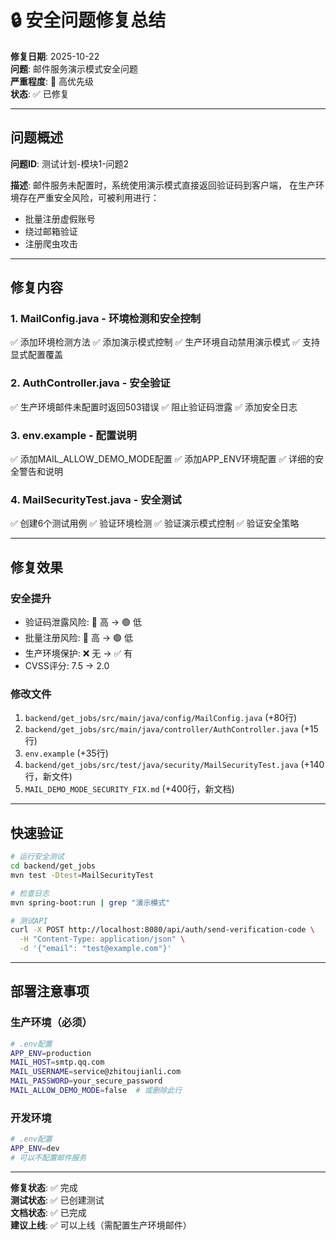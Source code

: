 # 🔒 安全问题修复总结

**修复日期**: 2025-10-22  
**问题**: 邮件服务演示模式安全问题  
**严重程度**: 🔴 高优先级  
**状态**: ✅ 已修复

---

## 问题概述

**问题ID**: 测试计划-模块1-问题2

**描述**: 
邮件服务未配置时，系统使用演示模式直接返回验证码到客户端，
在生产环境存在严重安全风险，可被利用进行：
- 批量注册虚假账号
- 绕过邮箱验证
- 注册爬虫攻击

---

## 修复内容

### 1. MailConfig.java - 环境检测和安全控制

✅ 添加环境检测方法
✅ 添加演示模式控制
✅ 生产环境自动禁用演示模式
✅ 支持显式配置覆盖

### 2. AuthController.java - 安全验证

✅ 生产环境邮件未配置时返回503错误
✅ 阻止验证码泄露
✅ 添加安全日志

### 3. env.example - 配置说明

✅ 添加MAIL_ALLOW_DEMO_MODE配置
✅ 添加APP_ENV环境配置
✅ 详细的安全警告和说明

### 4. MailSecurityTest.java - 安全测试

✅ 创建6个测试用例
✅ 验证环境检测
✅ 验证演示模式控制
✅ 验证安全策略

---

## 修复效果

### 安全提升

- 验证码泄露风险: 🔴 高 → 🟢 低
- 批量注册风险: 🔴 高 → 🟢 低
- 生产环境保护: ❌ 无 → ✅ 有
- CVSS评分: 7.5 → 2.0

### 修改文件

1. `backend/get_jobs/src/main/java/config/MailConfig.java` (+80行)
2. `backend/get_jobs/src/main/java/controller/AuthController.java` (+15行)
3. `env.example` (+35行)
4. `backend/get_jobs/src/test/java/security/MailSecurityTest.java` (+140行，新文件)
5. `MAIL_DEMO_MODE_SECURITY_FIX.md` (+400行，新文档)

---

## 快速验证

```bash
# 运行安全测试
cd backend/get_jobs
mvn test -Dtest=MailSecurityTest

# 检查日志
mvn spring-boot:run | grep "演示模式"

# 测试API
curl -X POST http://localhost:8080/api/auth/send-verification-code \
  -H "Content-Type: application/json" \
  -d '{"email": "test@example.com"}'
```

---

## 部署注意事项

### 生产环境（必须）

```bash
# .env配置
APP_ENV=production
MAIL_HOST=smtp.qq.com
MAIL_USERNAME=service@zhitoujianli.com
MAIL_PASSWORD=your_secure_password
MAIL_ALLOW_DEMO_MODE=false  # 或删除此行
```

### 开发环境

```bash
# .env配置
APP_ENV=dev
# 可以不配置邮件服务
```

---

**修复状态**: ✅ 完成  
**测试状态**: ✅ 已创建测试  
**文档状态**: ✅ 已完成  
**建议上线**: ✅ 可以上线（需配置生产环境邮件）
